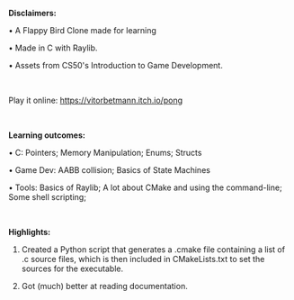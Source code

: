 **Disclaimers:**

• A Flappy Bird Clone made for learning

• Made in C with Raylib.

• Assets from CS50's Introduction to Game Development.

<br/>

Play it online: https://vitorbetmann.itch.io/pong

<br/>

**Learning outcomes:**

• C: Pointers; Memory Manipulation; Enums; Structs

• Game Dev: AABB collision; Basics of State Machines

• Tools: Basics of Raylib; A lot about CMake and using the command-line; Some shell scripting; 

<br/>

**Highlights:**

1. Created a Python script that generates a .cmake file containing a list of .c source files, which is then included in CMakeLists.txt to set the sources for the executable.

2. Got (much) better at reading documentation.
